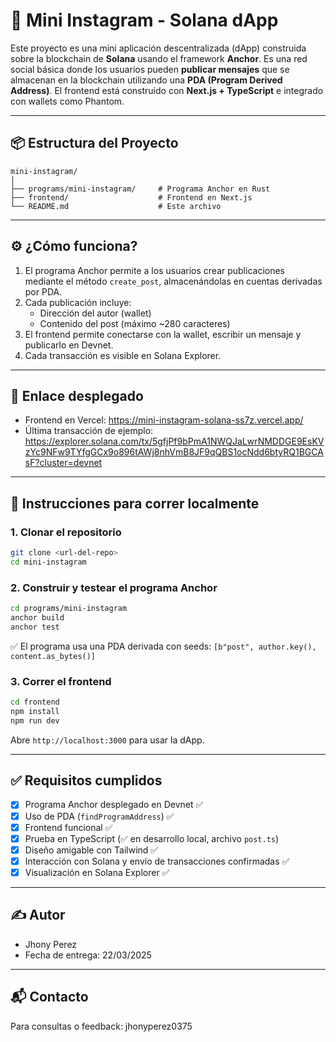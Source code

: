 # 📸 Mini Instagram - Solana dApp

Este proyecto es una mini aplicación descentralizada (dApp) construida sobre la blockchain de **Solana** usando el framework **Anchor**. Es una red social básica donde los usuarios pueden **publicar mensajes** que se almacenan en la blockchain utilizando una **PDA (Program Derived Address)**. El frontend está construido con **Next.js + TypeScript** e integrado con wallets como Phantom.

---

## 📦 Estructura del Proyecto

```
mini-instagram/
│
├── programs/mini-instagram/     # Programa Anchor en Rust
├── frontend/                    # Frontend en Next.js
└── README.md                    # Este archivo
```

---

## ⚙️ ¿Cómo funciona?

1. El programa Anchor permite a los usuarios crear publicaciones mediante el método `create_post`, almacenándolas en cuentas derivadas por PDA.
2. Cada publicación incluye:
   - Dirección del autor (wallet)
   - Contenido del post (máximo ~280 caracteres)
3. El frontend permite conectarse con la wallet, escribir un mensaje y publicarlo en Devnet.
4. Cada transacción es visible en Solana Explorer.

---

## 🚀 Enlace desplegado

- Frontend en Vercel: https://mini-instagram-solana-ss7z.vercel.app/
- Última transacción de ejemplo:  
  https://explorer.solana.com/tx/5gfjPf9bPmA1NWQJaLwrNMDDGE9EsKVzYc9NFw9TYfgGCx9o896tAWj8nhVmB8JF9qQBS1ocNdd6btyRQ1BGCAsF?cluster=devnet

---

## 📜 Instrucciones para correr localmente

### 1. Clonar el repositorio

```bash
git clone <url-del-repo>
cd mini-instagram
```

### 2. Construir y testear el programa Anchor

```bash
cd programs/mini-instagram
anchor build
anchor test
```

✅ El programa usa una PDA derivada con seeds: `[b"post", author.key(), content.as_bytes()]`

### 3. Correr el frontend

```bash
cd frontend
npm install
npm run dev
```

Abre `http://localhost:3000` para usar la dApp.

---

## ✅ Requisitos cumplidos

- [x] Programa Anchor desplegado en Devnet ✅  
- [x] Uso de PDA (`findProgramAddress`) ✅  
- [x] Frontend funcional ✅  
- [x] Prueba en TypeScript (✅ en desarrollo local, archivo `post.ts`)  
- [x] Diseño amigable con Tailwind ✅  
- [x] Interacción con Solana y envío de transacciones confirmadas ✅  
- [x] Visualización en Solana Explorer ✅

---

## ✍️ Autor

- Jhony Perez  
- Fecha de entrega: 22/03/2025

---

## 📬 Contacto

Para consultas o feedback: jhonyperez0375
